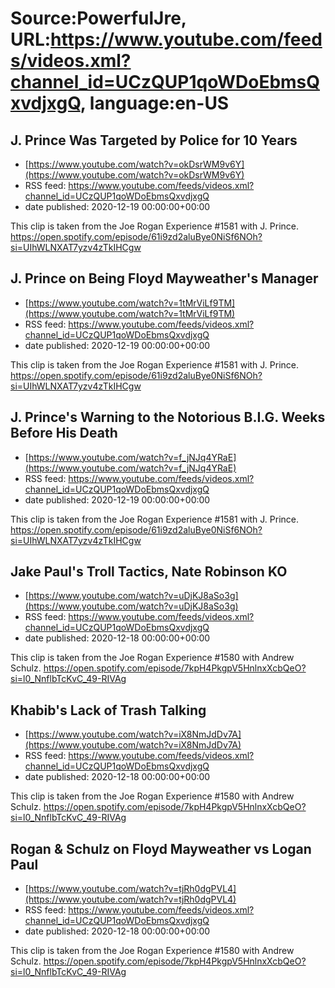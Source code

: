 # Source:PowerfulJre, URL:https://www.youtube.com/feeds/videos.xml?channel_id=UCzQUP1qoWDoEbmsQxvdjxgQ, language:en-US

## J. Prince Was Targeted by Police for 10 Years
 - [https://www.youtube.com/watch?v=okDsrWM9v6Y](https://www.youtube.com/watch?v=okDsrWM9v6Y)
 - RSS feed: https://www.youtube.com/feeds/videos.xml?channel_id=UCzQUP1qoWDoEbmsQxvdjxgQ
 - date published: 2020-12-19 00:00:00+00:00

This clip is taken from the Joe Rogan Experience #1581 with J. Prince. https://open.spotify.com/episode/61i9zd2aluBye0NiSf6NOh?si=UIhWLNXAT7yzv4zTkIHCgw

## J. Prince on Being Floyd Mayweather's Manager
 - [https://www.youtube.com/watch?v=1tMrViLf9TM](https://www.youtube.com/watch?v=1tMrViLf9TM)
 - RSS feed: https://www.youtube.com/feeds/videos.xml?channel_id=UCzQUP1qoWDoEbmsQxvdjxgQ
 - date published: 2020-12-19 00:00:00+00:00

This clip is taken from the Joe Rogan Experience #1581 with J. Prince. https://open.spotify.com/episode/61i9zd2aluBye0NiSf6NOh?si=UIhWLNXAT7yzv4zTkIHCgw

## J. Prince's Warning to the Notorious B.I.G. Weeks Before His Death
 - [https://www.youtube.com/watch?v=f_jNJq4YRaE](https://www.youtube.com/watch?v=f_jNJq4YRaE)
 - RSS feed: https://www.youtube.com/feeds/videos.xml?channel_id=UCzQUP1qoWDoEbmsQxvdjxgQ
 - date published: 2020-12-19 00:00:00+00:00

This clip is taken from the Joe Rogan Experience #1581 with J. Prince. https://open.spotify.com/episode/61i9zd2aluBye0NiSf6NOh?si=UIhWLNXAT7yzv4zTkIHCgw

## Jake Paul's Troll Tactics, Nate Robinson KO
 - [https://www.youtube.com/watch?v=uDjKJ8aSo3g](https://www.youtube.com/watch?v=uDjKJ8aSo3g)
 - RSS feed: https://www.youtube.com/feeds/videos.xml?channel_id=UCzQUP1qoWDoEbmsQxvdjxgQ
 - date published: 2020-12-18 00:00:00+00:00

This clip is taken from the Joe Rogan Experience #1580 with Andrew Schulz. https://open.spotify.com/episode/7kpH4PkgpV5HnlnxXcbQeO?si=l0_NnflbTcKvC_49-RIVAg

## Khabib's Lack of Trash Talking
 - [https://www.youtube.com/watch?v=iX8NmJdDv7A](https://www.youtube.com/watch?v=iX8NmJdDv7A)
 - RSS feed: https://www.youtube.com/feeds/videos.xml?channel_id=UCzQUP1qoWDoEbmsQxvdjxgQ
 - date published: 2020-12-18 00:00:00+00:00

This clip is taken from the Joe Rogan Experience #1580 with Andrew Schulz. https://open.spotify.com/episode/7kpH4PkgpV5HnlnxXcbQeO?si=l0_NnflbTcKvC_49-RIVAg

## Rogan & Schulz on Floyd Mayweather vs  Logan Paul
 - [https://www.youtube.com/watch?v=tjRh0dgPVL4](https://www.youtube.com/watch?v=tjRh0dgPVL4)
 - RSS feed: https://www.youtube.com/feeds/videos.xml?channel_id=UCzQUP1qoWDoEbmsQxvdjxgQ
 - date published: 2020-12-18 00:00:00+00:00

This clip is taken from the Joe Rogan Experience #1580 with Andrew Schulz. https://open.spotify.com/episode/7kpH4PkgpV5HnlnxXcbQeO?si=l0_NnflbTcKvC_49-RIVAg

